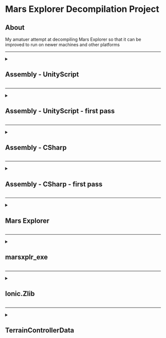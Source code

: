 # Mars Explorer Decompilation Project
## About
My amatuer attempt at decompiling Mars Explorer so that it can be improved to run on newer machines and other platforms
<hr>
<details closed>
<summary><h2>Assembly - UnityScript</h2></summary>
<h3>About</h3>
<ul>
  <li>(almost) all of the games compiled unityscripts</li>
  <li>Used ILSpy to decompile dll from marsxplr 2.22 win32 into C#</li>
  <li>Updated upd3 address (Lobby.cs)</li>
  <li>Updated game version from 2.22 to 2.3 (GameData.cs)</li>
  <li>changed max bots from 10 to 25</li>
</ul>
</details>
<hr>
<details closed>
<summary><h2>Assembly - UnityScript - first pass</h2></summary>
<h3>About</h3>
<ul>
  <li>some of the games compiled unityscripts</li>
  <li>used ILSpy to decompile</li>
</ul>
</details>
<hr>
<details closed>
<summary><h2>Assembly - CSharp</h2></summary>
<h3>About</h3>
<ul>
  <li>(almost) all of the games compiled C# scripts</li>
  <li>decompiled with ilspy</li>
</ul>
</details>
<hr>
<details closed>
<summary><h2>Assembly - CSharp - first pass</h2></summary>
<h3>About</h3>
<ul>
  <li>some of the games compiled C# scripts</li>
  <li>decompiled with ilspy</li>
</ul>
</details>
<hr>
<details closed>
<summary><h2>Mars Explorer</h2></summary>
<h3>About</h3>
<ul>
  <li>Mars Explorer 2.22 win32 game directory</li>
  <li>Libraries in here are referenced until they too will decompiled</li>
</ul>
</details>
<hr>
<details closed>
<summary><h2>marsxplr_exe</h2></summary>
<h3>About</h3>
<ul>
  <li>ghidra project for Mars Explorer.exe</li>
</ul>
</details>
<hr>
<details closed>
<summary><h2>Ionic.Zlib</h2></summary>
<h3>About</h3>
<ul>
  <li>Ionic.Zlib 1.8.4.24</li>
  <li>decomipled with ilspy</li>
</ul>
</details>
<hr>
<details closed>
<summary><h2>TerrainControllerData</h2></summary>
<h3>About</h3>
<ul>
  <li>dll made by aub for the sole purpose of making terrain calculations less annoying or something</li>
  <li>decomipled with ilspy</li>
</ul>
</details>
